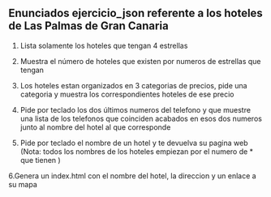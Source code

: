 ## Enunciados ejercicio_json referente a los hoteles de Las Palmas de Gran Canaria

1. Lista solamente los hoteles que tengan 4 estrellas

2. Muestra el número de hoteles que existen por numeros de estrellas que tengan

3. Los hoteles estan organizados en 3 categorias de precios, pide una categoria y muestra los correspondientes hoteles de ese precio

4. Pide por teclado los dos últimos numeros del telefono y que muestre una lista de los telefonos que coinciden acabados en esos dos numeros junto al nombre del hotel al que corresponde

5. Pide por teclado el nombre de un hotel y te devuelva su pagina web (Nota: todos los nombres de los hoteles empiezan por el numero de * que tienen )

6.Genera un index.html con el nombre del hotel, la direccion y un enlace a su mapa
